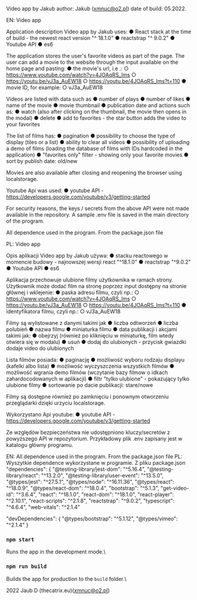 Video app by Jakub
author: Jakub (xmnuc@o2.pl)
date of build: 05.2022.

EN:
Video app

Application description
Video app by Jakub uses:
● React stack at the time of build - the newest react version "^ 18.1.0"
● reactstrap "^ 9.0.2"
● Youtube API
● es6

The application stores the user's favorite videos as part of the page.
The user can add a movie to the website through the input available on the home page and pasting:
● the movie's url, i.e .:
○ https://www.youtube.com/watch?v=4JOAqRS_lms
○ https://youtu.be/vJ3a_AuEW18
○ https://youtu.be/4JOAqRS_lms?t=110
● movie ID, for example:
○ vJ3a_AuEW18

Videos are listed with data such as
● number of plays
● number of likes
● name of the movie
● movie thumbnail
● publication date
and actions such as:
● watch (also after clicking on the thumbnail, the movie then opens in the modal)
● delete
● add to favorites - the star button adds the video to your favorites

The list of films has:
● pagination
● possibility to choose the type of display (tiles or a list)
● ability to clear all videos
● possibility of uploading a demo of films (loading the database of films with IDs hardcoded in the application)
● "favorites only" filter - showing only your favorite movies
● sort by publish date: old/new

Movies are also available after closing and reopening the browser using localstorage.

Youtube Api was used:
● youtube API - https://developers.google.com/youtube/v3/getting-started

For security reasons, the keys / secrets from the above API were not made available in the repository.
A sample .env file is saved in the main directory of the program.

All dependence used in the program.
From the package.json file

PL:
Video app

Opis aplikacji
Video app by Jakub używa:
● stacku reactowego w momencie budowy - najnowszej wersji react "^18.1.0"
● reactstrap "^9.0.2"
● Youtube API
● es6

Aplikacja przechowuje ulubione filmy użytkownika w ramach strony.
Użytkownik może dodać film na stronę poprzez input dostępny na stronie głównej i
wklejenie:
● paska adresu filmu, czyli np.:
○ https://www.youtube.com/watch?v=4JOAqRS_lms
○ https://youtu.be/vJ3a_AuEW18
○ https://youtu.be/4JOAqRS_lms?t=110
● identyfikatora filmu, czyli np.:
○ vJ3a_AuEW18

Filmy są wylistowane z danymi takimi jak
● liczba odtworzeń
● liczba polubień
● nazwa filmu
● miniaturka filmu
● data publikacji
i akcjami takimi jak:
● obejrzyj (również po kliknięciu w miniaturkę, film wtedy otwiera się w modalu)
● usuń
● dodaj do ulubionych - przycisk gwiazdki dodaje video do ulubionych

Lista filmów posiada:
● paginację
● możliwość wyboru rodzaju displayu (kafelki albo lista)
● możliwość wyczyszczenia wszystkich filmów
● możliwość wgrania demo filmów (wczytanie bazy filmow o idkach zahardocodowanych w aplikacji)
● filtr "tylko ulubione" - pokazujący tylko ulubione filmy
● sortowanie po dacie publikacji: stare/nowe

Filmy są dostępne również po zamknięciu i ponownym otworzeniu przeglądarki dzięki urzyciu localstorage.

Wykorzystano Api youtube:
● youtube API - https://developers.google.com/youtube/v3/getting-started

Ze względów bezpieczeństwa nie udostępniono kluczy/secretów z powyższego API w repozytorium.
Przykładowy plik .env zapisany jest w katalogu główny programu.

EN:
All dependence used in the program.
From the package.json file
PL:
Wyszytkie dependence wykorzystane w programie.
Z pliku package.json
"dependencies": {
"@testing-library/jest-dom": "^5.16.4",
"@testing-library/react": "^13.2.0",
"@testing-library/user-event": "^13.5.0",
"@types/jest": "^27.5.1",
"@types/node": "^16.11.36",
"@types/react": "^18.0.9",
"@types/react-dom": "^18.0.4",
"bootstrap": "^5.1.3",
"get-video-id": "^3.6.4",
"react": "^18.1.0",
"react-dom": "^18.1.0",
"react-player": "^2.10.1",
"react-scripts": "^2.1.8",
"reactstrap": "^9.0.2",
"typescript": "^4.6.4",
"web-vitals": "^2.1.4"

"devDependencies": {
"@types/bootstrap": "^5.1.12",
"@types/vimeo": "^2.1.4"
}

### `npm start`

Runs the app in the development mode.\

### `npm run build`

Builds the app for production to the `build` folder.\

2022 Jaub D (thecatrix.eu)(xmnuc@o2.pl)
